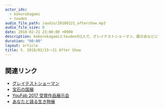 ```yaml
---
actor_ids:
  - kokorokagami
  - touden
audio_file_path: /audio/20180221_aftershow.mp3
audio_file_size: 0
date: 2018-02-21 23:00:00 +0900
description: kokorokagamiとtoudenの2人で、グレイテストショーマン、展示会などについて話しました。
duration: "00:00"
layout: article
title: 5. 2018/02/15～21 After Show
---
```


## 関連リンク

- [グレイテストショーマン](https://www.inouye-eye.or.jp/hospital/operation/cataract/)
- [宝石の国展](http://land-of-the-lustrous.com/news/index00870000.html)
- [YouFab 2017 受賞作品展示会](https://www.jidp.or.jp/ja/2018/01/23/20180123-3?query=categoryCodes%3Daward%26categoryCodes%3Dmarunouchi%26categoryCodes%3Dstore%26categoryCodes%3Ddesignhub%26categoryCodes%3Dliaisoncenter%26categoryCodes%3Dlocal%26categoryCodes%3Dbiz_designaward%26categoryCodes%3Darea_development%26categoryCodes%3Dtokyodesign2020%26categoryCodes%3Dfukko%26categoryCodes%3Dinternational%26categoryCodes%3Dinternational_award%26categoryCodes%3Ddesign_exercise%26categoryCodes%3Dother%26categoryCodes%3Dpress%26categoryCodes%3Darchives%26language%3Dja)
- [あなたと語る生き物展](http://www.galleryshin.tokyo/2018/01/20/post-5291/)